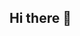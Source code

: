 ## Hi there 👋

<!--
**MarquinDJCoder/MarquinDJCoder** is a ✨ _special_ ✨ repository because its `README.md` (this file) appears on your GitHub profile.

Here are some ideas to get you started:

- 🔭 I’m currently working as a Legal Assistant
- 🌱 I’m currently learning Front-End and trying to learn Python
- 👯 I’m looking to collaborate on the Digital Law field and Development of Legal Digital Tools
- 🤔 I’m looking for help with Full-stack and Data Analysis
- 💬 Ask me about Disco Elysium or Geopolitics, who knows what is about to come?
- 📫 How to reach me: Be silly, but not too weird. Be direct, I have autism, so I don't understand subjectivity
- 😄 Pronouns: He/Him
- ⚡ Fun fact: My familly call me as "Highlander" sometimes, because I've survived many accidents. 
-->

